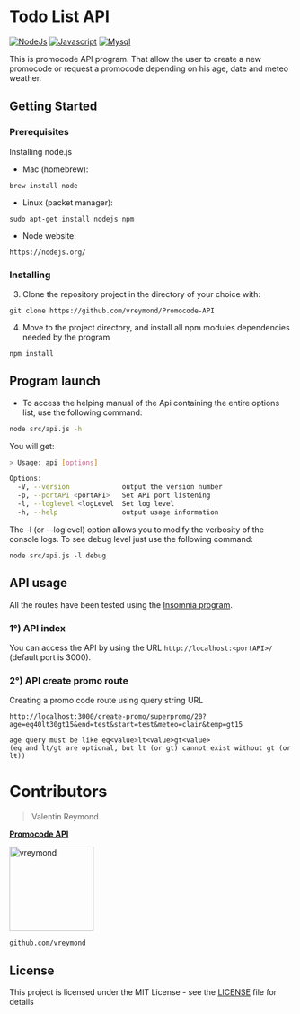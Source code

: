 
# Todo List API

[![NodeJs](https://img.shields.io/badge/code-NodeJs-brightgreen.svg)](https://nodejs.org/en/)
[![Javascript](https://img.shields.io/badge/code-JavaScript-blue.svg)]()
[![Mysql](https://img.shields.io/badge/db-MySQL-red.svg)](https://www.mysql.com)

This is promocode API program. That allow the user to create a new promocode or request a promocode depending on his age, date and meteo weather.


## Getting Started


### Prerequisites

 Installing node.js

- Mac (homebrew): 
```
brew install node
```

- Linux (packet manager):
```
sudo apt-get install nodejs npm
```

- Node website:
```
https://nodejs.org/
```



### Installing

3) Clone the repository project in the directory of your choice with:

```
git clone https://github.com/vreymond/Promocode-API
```

4)  Move to the project directory, and install all npm modules dependencies needed by the program

```
npm install
```



## Program launch
 
- To access the helping manual of the Api containing the entire options list, use the following command:

```bash
node src/api.js -h 
```
You will get:

```bash
> Usage: api [options]

Options:
  -V, --version             output the version number
  -p, --portAPI <portAPI>   Set API port listening
  -l, --loglevel <logLevel  Set log level
  -h, --help                output usage information
```

The -l (or --loglevel) option allows you to modify the verbosity of the console logs.
To see debug level just use the following command:

```
node src/api.js -l debug
```

## API usage

All the routes have been tested using the [Insomnia program](https://insomnia.rest/).

### 1°) API index

You can access the API by using the URL ```http://localhost:<portAPI>/``` (default port is 3000).

### 2°) API create promo route

Creating a promo code route using query string URL

```
http://localhost:3000/create-promo/superpromo/20?age=eq40lt30gt15&end=test&start=test&meteo=clair&temp=gt15

age query must be like eq<value>lt<value>gt<value>
(eq and lt/gt are optional, but lt (or gt) cannot exist without gt (or lt))
```

# Contributors

> Valentin Reymond

<a href="https://github.com/vreymond/Promocode-API" target="_blank">**Promocode API**</a> 

[<img alt="vreymond" src="https://avatars2.githubusercontent.com/u/25683049?s=460&v=4" width="150">](https://github.com/vreymond) 

<a href="https://github.com/vreymond" target="_blank">`github.com/vreymond`</a>


## License

This project is licensed under the MIT License - see the [LICENSE](LICENSE) file for details


